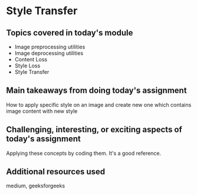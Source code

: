 # Style Transfer

## Topics covered in today's module
* Image preprocessing utilities
* Image deprocessing utilities
* Content Loss
* Style Loss
* Style Transfer

## Main takeaways from doing today's assignment
How to apply specific style on an image and create new one which contains image content with new style

## Challenging, interesting, or exciting aspects of today's assignment
Applying these concepts by coding them. It's a good reference.

## Additional resources used 
medium, geeksforgeeks
